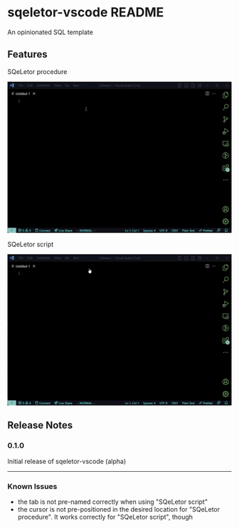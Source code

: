 # sqeletor-vscode README

An opinionated SQL template

## Features

SQeLetor procedure

![SQeLetor procedure](images/procedure_example.gif)

SQeLetor script

![SQeLetor script](images/script_example.gif)

## Release Notes

### 0.1.0

Initial release of sqeletor-vscode (alpha)

---

### Known Issues

* the tab is not pre-named correctly when using "SQeLetor script"
* the cursor is not pre-positioned in the desired location for "SQeLetor procedure". It works correctly for "SQeLetor script", though
